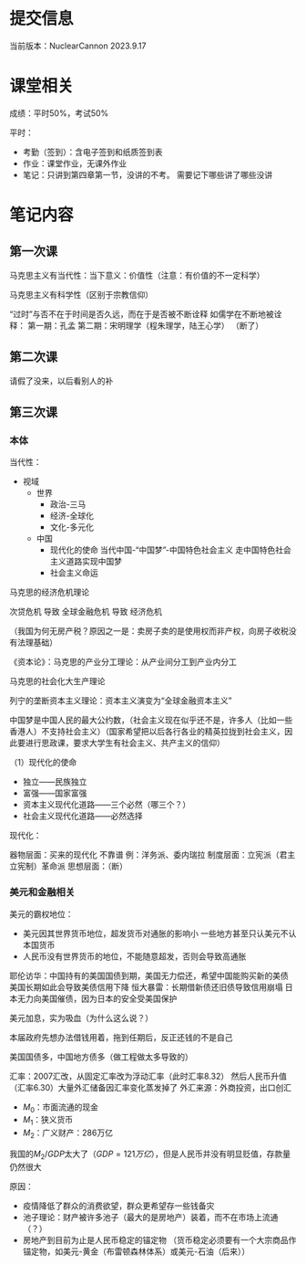 # 提交信息

当前版本：NuclearCannon 2023.9.17

# 课堂相关

成绩：平时50%，考试50%

平时：

- 考勤（签到）：含电子签到和纸质签到表
- 作业：课堂作业，无课外作业
- 笔记：只讲到第四章第一节，没讲的不考。
  需要记下哪些讲了哪些没讲

# 笔记内容

## 第一次课

马克思主义有当代性：当下意义：价值性（注意：有价值的不一定科学）

马克思主义有科学性（区别于宗教信仰）

“过时”与否不在于时间是否久远，而在于是否被不断诠释
如儒学在不断地被诠释：
第一期：孔孟
第二期：宋明理学（程朱理学，陆王心学）
（断了）

## 第二次课

请假了没来，以后看别人的补

## 第三次课

### 本体

当代性：

- 视域
  - 世界
    - 政治-三马
    - 经济-全球化
    - 文化-多元化
  - 中国
    - 现代化的使命
      当代中国-“中国梦”-中国特色社会主义
      走中国特色社会主义道路实现中国梦
    - 社会主义命运

马克思的经济危机理论

次贷危机 导致 全球金融危机 导致 经济危机

（我国为何无房产税？原因之一是：卖房子卖的是使用权而非产权，向房子收税没有法理基础）

《资本论》：马克思的产业分工理论：从产业间分工到产业内分工

马克思的社会化大生产理论



列宁的垄断资本主义理论：资本主义演变为“全球金融资本主义”

中国梦是中国人民的最大公约数，（社会主义现在似乎还不是，许多人（比如一些香港人）不支持社会主义）（国家希望把以后各行各业的精英拉拢到社会主义，因此要进行思政课，要求大学生有社会主义、共产主义的信仰）

（1）现代化的使命

- 独立——民族独立
- 富强——国家富强
- 资本主义现代化道路——三个必然（哪三个？）
- 社会主义现代化道路——必然选择

现代化：

器物层面：买来的现代化 不靠谱 例：洋务派、委内瑞拉
制度层面：立宪派（君主立宪制）革命派
思想层面：（断）

### 美元和金融相关

美元的霸权地位：

- 美元因其世界货币地位，超发货币对通胀的影响小
  一些地方甚至只认美元不认本国货币
- 人民币没有世界货币的地位，不能随意超发，否则会导致高通胀

耶伦访华：中国持有的美国国债到期，美国无力偿还，希望中国能购买新的美债
美国长期如此会导致美债信用下降
恒大暴雷：长期借新债还旧债导致信用崩塌
日本无力向美国催债，因为日本的安全受美国保护

美元加息，实为吸血（为什么这么说？）

本届政府先想办法借钱用着，拖到任期后，反正还钱的不是自己

美国国债多，中国地方债多（做工程做太多导致的）



汇率：2007汇改，从固定汇率改为浮动汇率（此时汇率8.32）
然后人民币升值（汇率6.30）大量外汇储备因汇率变化蒸发掉了
外汇来源：外商投资，出口创汇

- $M_0$：市面流通的现金
- $M_1$：狭义货币
- $M_2$：广义财产：286万亿

我国的$M_2/GDP$太大了（$GDP=121万亿$），但是人民币并没有明显贬值，存款量仍然很大

原因：

- 疫情降低了群众的消费欲望，群众更希望存一些钱备灾
- 池子理论：财产被许多池子（最大的是房地产）装着，而不在市场上流通（？）
- 房地产到目前为止是人民币稳定的锚定物
  （货币稳定必须要有一个大宗商品作锚定物，如美元-黄金（布雷顿森林体系）或美元-石油（后来））